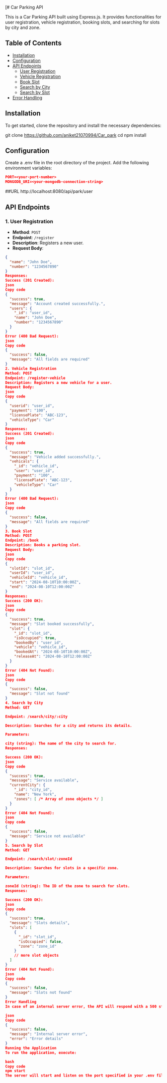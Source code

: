 [# Car Parking API

This is a Car Parking API built using Express.js. It provides functionalities for user registration, vehicle registration, booking slots, and searching for slots by city and zone.

## Table of Contents

- [Installation](#installation)
- [Configuration](#configuration)
- [API Endpoints](#api-endpoints)
  - [User Registration](#user-registration)
  - [Vehicle Registration](#vehicle-registration)
  - [Book Slot](#book-slot)
  - [Search by City](#search-by-city)
  - [Search by Slot](#search-by-slot)
- [Error Handling](#error-handling)

## Installation

To get started, clone the repository and install the necessary dependencies:


git clone https://github.com/aniket21070994/Car_park
cd <project-directory>
npm install
## Configuration
Create a .env file in the root directory of the project.
Add the following environment variables:
```json
PORT=<your-port-number>
MONGODB_URI=<your-mongodb-connection-string>
```


##URL http://localhost:8080/api/park/user
## API Endpoints

### 1. User Registration

- **Method**: `POST`
- **Endpoint**: `/register`
- **Description**: Registers a new user.
- **Request Body**:

```json
{
  "name": "John Doe",
  "number": "1234567890"
}
Responses:
Success (201 Created):
json
Copy code
{
  "success": true,
  "message": "Account created successfully.",
  "users": {
    "_id": "user_id",
    "name": "John Doe",
    "number": "1234567890"
  }
}
Error (400 Bad Request):
json
Copy code
{
  "success": false,
  "message": "All fields are required"
}
2. Vehicle Registration
Method: POST
Endpoint: /register-vehicle
Description: Registers a new vehicle for a user.
Request Body:
json
Copy code
{
  "userid": "user_id",
  "payment": "100",
  "licensePlate": "ABC-123",
  "vehicleType": "Car"
}
Responses:
Success (201 Created):
json
Copy code
{
  "success": true,
  "message": "Vehicle added successfully.",
  "vehicals": {
    "_id": "vehicle_id",
    "user": "user_id",
    "payment": "100",
    "licensePlate": "ABC-123",
    "vehicleType": "Car"
  }
}
Error (400 Bad Request):
json
Copy code
{
  "success": false,
  "message": "All fields are required"
}
3. Book Slot
Method: POST
Endpoint: /book
Description: Books a parking slot.
Request Body:
json
Copy code
{
  "slotId": "slot_id",
  "userId": "user_id",
  "vehicleId": "vehicle_id",
  "start": "2024-08-10T10:00:00Z",
  "end": "2024-08-10T12:00:00Z"
}
Responses:
Success (200 OK):
json
Copy code
{
  "success": true,
  "message": "Slot booked successfully",
  "slot": {
    "_id": "slot_id",
    "isOccupied": true,
    "bookedBy": "user_id",
    "vehicle": "vehicle_id",
    "bookedAt": "2024-08-10T10:00:00Z",
    "releaseAt": "2024-08-10T12:00:00Z"
  }
}
Error (404 Not Found):
json
Copy code
{
  "success": false,
  "message": "Slot not found"
}
4. Search by City
Method: GET

Endpoint: /search/city/:city

Description: Searches for a city and returns its details.

Parameters:

city (string): The name of the city to search for.
Responses:

Success (200 OK):
json
Copy code
{
  "success": true,
  "message": "Service available",
  "currentCity": {
    "_id": "city_id",
    "name": "New York",
    "zones": [ /* Array of zone objects */ ]
  }
}
Error (404 Not Found):
json
Copy code
{
  "success": false,
  "message": "Service not available"
}
5. Search by Slot
Method: GET

Endpoint: /search/slot/:zoneId

Description: Searches for slots in a specific zone.

Parameters:

zoneId (string): The ID of the zone to search for slots.
Responses:

Success (200 OK):
json
Copy code
{
  "success": true,
  "message": "Slots details",
  "slots": [
    {
      "_id": "slot_id",
      "isOccupied": false,
      "zone": "zone_id"
    }
    // more slot objects
  ]
}
Error (404 Not Found):
json
Copy code
{
  "success": false,
  "message": "Slots not found"
}
Error Handling
In case of an internal server error, the API will respond with a 500 status code and a message indicating the error:

json
Copy code
{
  "success": false,
  "message": "Internal server error",
  "error": "Error details"
}
Running the Application
To run the application, execute:

bash
Copy code
npm start
The server will start and listen on the port specified in your .env file.

